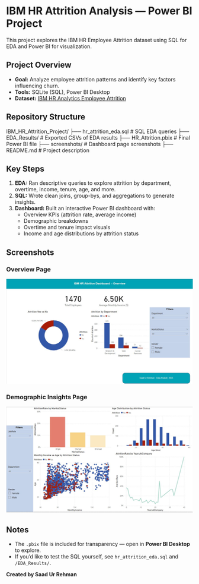 # IBM HR Attrition Analysis — Power BI Project

This project explores the IBM HR Employee Attrition dataset using SQL for EDA and Power BI for visualization.

## Project Overview

- **Goal:** Analyze employee attrition patterns and identify key factors influencing churn.
- **Tools:** SQLite (SQL), Power BI Desktop
- **Dataset:** [IBM HR Analytics Employee Attrition](https://www.kaggle.com/datasets/pavansubhasht/ibm-hr-analytics-attrition-dataset)

## Repository Structure

IBM_HR_Attrition_Project/
 ├── hr_attrition_eda.sql       # SQL EDA queries
 ├── EDA_Results/               # Exported CSVs of EDA results
 ├── HR_Attrition.pbix          # Final Power BI file
 ├── screenshots/               # Dashboard page screenshots
 ├── README.md                  # Project description

## Key Steps

1. **EDA:** Ran descriptive queries to explore attrition by department, overtime, income, tenure, age, and more.
2. **SQL:** Wrote clean joins, group-bys, and aggregations to generate insights.
3. **Dashboard:** Built an interactive Power BI dashboard with:
   - Overview KPIs (attrition rate, average income)
   - Demographic breakdowns
   - Overtime and tenure impact visuals
   - Income and age distributions by attrition status

## Screenshots

### Overview Page
![Overview](Screenshots/IBM_HR_ATTRITION_DASHBOARD_OVERVIEW.JPG)

### Demographic Insights Page
![Demographics](Screenshots/DemographicInsights.JPG)


## Notes

- The `.pbix` file is included for transparency — open in **Power BI Desktop** to explore.
- If you’d like to test the SQL yourself, see `hr_attrition_eda.sql` and `/EDA_Results/`.


**Created by Saad Ur Rehman**
